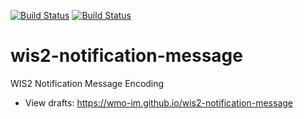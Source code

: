 [![Build Status](https://github.com/wmo-im/wis2-notification-message/workflows/build%20specification/badge.svg)](https://github.com/wmo-im/wis2-notification-message/actions)
[![Build Status](https://github.com/wmo-im/wis2-notification-message/workflows/validate%20schema%20and%20examples/badge.svg)](https://github.com/wmo-im/wis2-notification-message/actions)

# wis2-notification-message

WIS2 Notification Message Encoding
* View drafts: https://wmo-im.github.io/wis2-notification-message
